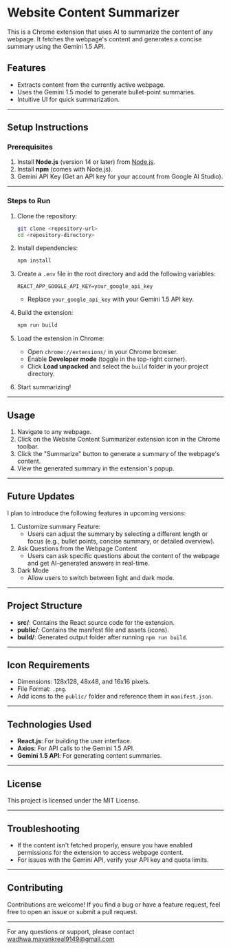 
# Website Content Summarizer

This is a Chrome extension that uses AI to summarize the content of any webpage. It fetches the webpage's content and generates a concise summary using the Gemini 1.5 API.

## Features

- Extracts content from the currently active webpage.
- Uses the Gemini 1.5 model to generate bullet-point summaries.
- Intuitive UI for quick summarization.

---

## Setup Instructions

### Prerequisites

1. Install **Node.js** (version 14 or later) from [Node.js](https://nodejs.org/).
2. Install **npm** (comes with Node.js).
3. Gemini API Key (Get an API key for your account from Google AI Studio).

---

### Steps to Run

1. Clone the repository:

   ```bash
   git clone <repository-url>
   cd <repository-directory>
   ```

2. Install dependencies:

   ```bash
   npm install
   ```

3. Create a `.env` file in the root directory and add the following variables:

   ```env
   REACT_APP_GOOGLE_API_KEY=your_google_api_key
   ```

   - Replace `your_google_api_key` with your Gemini 1.5 API key.

4. Build the extension:

   ```bash
   npm run build
   ```

5. Load the extension in Chrome:
   - Open `chrome://extensions/` in your Chrome browser.
   - Enable **Developer mode** (toggle in the top-right corner).
   - Click **Load unpacked** and select the `build` folder in your project directory.

6. Start summarizing!

---

## Usage

1. Navigate to any webpage.
2. Click on the Website Content Summarizer extension icon in the Chrome toolbar.
3. Click the "Summarize" button to generate a summary of the webpage's content.
4. View the generated summary in the extension's popup.

---

## Future Updates

I plan to introduce the following features in upcoming versions:

1. Customize summary Feature:
   - Users can adjust the summary by selecting a different length or focus (e.g., bullet points, concise summary, or detailed overview).
2. Ask Questions from the Webpage Content
   - Users can ask specific questions about the content of the webpage and get AI-generated answers in real-time.
3. Dark Mode
   - Allow users to switch between light and dark mode.

---

## Project Structure

- **src/**: Contains the React source code for the extension.
- **public/**: Contains the manifest file and assets (icons).
- **build/**: Generated output folder after running `npm run build`.

---

## Icon Requirements

- Dimensions: 128x128, 48x48, and 16x16 pixels.
- File Format: `.png`.
- Add icons to the `public/` folder and reference them in `manifest.json`.

---

## Technologies Used

- **React.js**: For building the user interface.
- **Axios**: For API calls to the Gemini 1.5 API.
- **Gemini 1.5 API**: For generating content summaries.

---

## License

This project is licensed under the MIT License.

---

## Troubleshooting

- If the content isn't fetched properly, ensure you have enabled permissions for the extension to access webpage content.
- For issues with the Gemini API, verify your API key and quota limits.

---

## Contributing

Contributions are welcome! If you find a bug or have a feature request, feel free to open an issue or submit a pull request.

---

For any questions or support, please contact wadhwa.mayankreal9149@gmail.com
